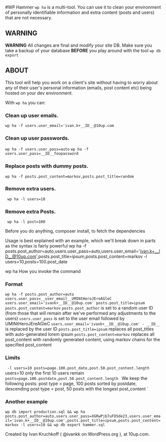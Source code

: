 #WP Hammer
``wp ha`` is a multi-tool. You can use it to clean your environment of personally identifiable information and extra content (posts and users) that are not necessary.

## WARNING ##
__WARNING__ All changes are final and modify your site DB. Make sure you take a backup of your database __BEFORE__ you play around with the tool ``wp db export``

## ABOUT ##

This tool will help you work on a client's site without having to worry about any of their user's personal information (emails, post content etc) being hosted on your dev environment.

With ``wp ha`` you can:

### Clean up user emails. ###
``wp ha -f users.user_email='ivan.k+__ID__@10up.com``

### Clean up user passwords. ###
``wp ha -f users.user_pass=auto``
``wp ha -f users.user_pass=__ID__foopassword``

### Replace posts with dummy posts. ###
``wp ha -f posts.post_content=markov,posts.post_title=random``

### Remove extra users. ###
`` wp ha -l users=10``

### Remove extra Posts. ###
`` wp ha -l post=100``


Before you do anything, composer install, to fetch the dependencies

Usage is best explained with an example, which we'll break down in parts as the syntax is fairly powerful
wp ha -f posts.post_author=auto,users.user_pass=auto,users.user_email='ivan.k+__ID__@10up.com',posts.post_title=ipsum,posts.post_content=markov -l users=10,posts=100.post_date

wp ha
How you invoke the command

### Format
`
wp ha -f posts.post_author=auto users.user_pass=__user_email__UMINtHeroJEreAGleC users.user_email='ivank+__ID__@10up.com' posts.post_title=ipsum posts.post_content=markov
`
`posts.post_author` is set to a random user ID (from those that will remain after we've performed any adjustments to the users)
`users.user_pass` is set to the user email followed by UMINtHeroJEreAGleC
`users.user_email='ivank+__ID__@10up.com' - __ID__` is replaced by the user ID
`posts.post_title=ipsum` replaces all post_titles with auto-generated lorem ipsum
`posts.post_content=markov` replaces all post_content with randomly generated content, using markov chains for the specified post_content


### Limits
`
-l users=10 posts=page.100.post_date,post.50.post_content.length`
users=10 only the first 10 users remain
`posts=page.100.postdate,post.50.post_content.length `
We keep the following posts:
 post type = page, 100 posts sorted by postdate, descending
 post type = post, 50 posts with the longest post_content
 `


### Another example
`
wp db import production.sql &&
wp ha posts.post_author=auto,users.user_pass=XGRwPjb7uFD5de23,users.user_email='ivan.k+__ID__@10up.com',posts.post_title=ipsum,posts.post_content=markov -l users=10 &&
wp db export hammer.sql
`

Created by Ivan Kruchkoff ( @ivankk on WordPress.org ), at 10up.com.
